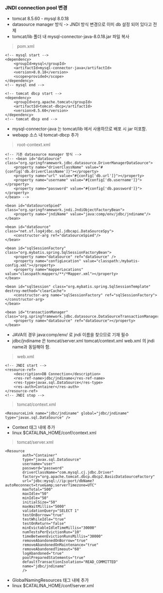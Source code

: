 
### JNDI connection pool 변경

* tomcat 8.5.60 - mysql 8.0.18
* datasource manager 방식 -> JNDI 방식 변경으로 이미 db 설정 되어 있다고 전제
* tomcat/lib 폴더 내 mysql-connector-java-8.0.18.jar 파일 복사

> pom.xml

```
<!-- mysql start -->
<dependency>
	<groupId>mysql</groupId>
	<artifactId>mysql-connector-java</artifactId>
	<version>8.0.18</version>
	<scope>provided</scope>
</dependency>
<!-- mysql end -->

<!-- tomcat dbcp start -->
<dependency>
	<groupId>org.apache.tomcat</groupId>
	<artifactId>tomcat-dbcp</artifactId>
	<version>8.5.60</version>
</dependency>
<!-- tomcat dbcp end -->
```

* mysql-connector-java 는 tomcat/lib 에서 사용하므로 배포 시 jar 미포함.
* webapp 소스 내 tomcat-dbcp 추가

> root-context.xml

```
<!-- 기존 datasource manager 방식 -->
<!-- <bean id="dataSource" class="org.springframework.jdbc.datasource.DriverManagerDataSource">
	<property name="driverClassName" value="#{config['db.driverClassName']}"></property>
	<property name="url" value="#{config['db.url']}"></property>
	<property name="username" value="#{config['db.username']}"></property>
	<property name="password" value="#{config['db.password']}"></property>
</bean> -->

<bean id="dataSourceSpied" class="org.springframework.jndi.JndiObjectFactoryBean">
	<property name="jndiName" value="java:comp/env/jdbc/jndiname"/>
</bean>

<bean id="dataSource" class="net.sf.log4jdbc.sql.jdbcapi.DataSourceSpy">
    <constructor-arg ref="dataSourceSpied"/>
</bean>

<bean id="sqlSessionFactory" class="org.mybatis.spring.SqlSessionFactoryBean">
	<property name="dataSource" ref="dataSource" />
	<property name="configLocation" value="classpath:/mybatis-config.xml"></property>
	<property name="mapperLocations" value="classpath:mappers/**/*Mapper.xml"></property>
</bean>

<bean id="sqlSession" class="org.mybatis.spring.SqlSessionTemplate" destroy-method="clearCache">
	<constructor-arg name="sqlSessionFactory" ref="sqlSessionFactory"></constructor-arg>
</bean>

<bean id="transactionManager" class="org.springframework.jdbc.datasource.DataSourceTransactionManager">
	<property name="dataSource" ref="dataSource"></property>
</bean>
```

* JAVA의 경우 java:comp/env/ 로 jndi 이름을 찾으므로 기재 필수
* jdbc/jndiname 은 tomcat/server.xml tomcat/context.xml web.xml 의 jndi name과 동일해야 함.

> web.xml

```
<!-- JNDI start -->
<resource-ref>
	<description>DB Connection</description>
	<res-ref-name>jdbc/jndiname</res-ref-name>
	<res-type>javax.sql.DataSource</res-type>
	<res-auth>Container</res-auth>
</resource-ref>
<!-- JNDI stop -->
```

> tomcat/context.xml

```
<ResourceLink name="jdbc/jndiname" global="jdbc/jndiname" type="javax.sql.DataSource" />
```

* Context 태그 내에 추가
* linux $CATALINA_HOME/conf/context.xml


> tomcat/server.xml

```
<Resource
    	auth="Container"
    	type="javax.sql.DataSource"
    	username="user"
    	password="password"
    	driverClassName="com.mysql.cj.jdbc.Driver"
    	factory="org.apache.tomcat.dbcp.dbcp2.BasicDataSourceFactory"
    	url="jdbc:mysql://ip:port/dbName?autoReconnect=true&amp;serverTimezone=UTC"
    	maxTotal="500"
    	maxIdle="50"
    	minIdle="50"
    	initialSize="50"
    	maxWaitMillis="5000"
    	validationQuery="SELECT 1"
    	testOnBorrow="true"
    	testWhileIdle="true"
    	testOnReturn="false"
    	minEvictableIdleTimeMillis="30000"
    	numTestsPerEvictionRun="10"
    	timeBetweenEvictionRunsMillis="30000"
		removeAbandonedOnBorrow="true"
    	removeAbandonedOnMaintenance="true"
    	removeAbandonedTimeout="60"
		logAbandoned="true"
		poolPreparedStatements="true"
    	defaultTransactionIsolation="READ_COMMITTED"
		name="jdbc/jndiname"
		/>
```

* GlobalNamingResources 태그 내에 추가
* linux $CATALINA_HOME/conf/server.xml

